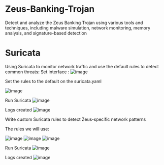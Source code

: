 # Zeus-Banking-Trojan
Detect and analyze the Zeus Banking Trojan using various tools and techniques, including malware simulation, network monitoring, memory analysis, and signature-based detection

# Suricata
Using Suricata to monitor network traffic and use the default rules to detect common threats:
Set interface :
![image](https://github.com/user-attachments/assets/f02a6905-8832-4272-9301-c4925864be71)

Set the rules to the default on the suricata.yaml

![image](https://github.com/user-attachments/assets/1f05998d-f6ce-4481-88ad-e339ce73ae31)

Run Suricata
![image](https://github.com/user-attachments/assets/0bdb18d8-dfcd-47fe-8f8a-c1d46d98b6db)

Logs created
![image](https://github.com/user-attachments/assets/fcb0e015-f731-469c-85c7-1ca10cc644f8)

Write custom Suricata rules to detect Zeus-specific network patterns

The rules we will use:

![image](https://github.com/user-attachments/assets/a9e7fe38-aa4c-4b25-a22c-a55b4e0983ad)
![image](https://github.com/user-attachments/assets/755aaaf0-44ea-4357-af44-6e035968263c)
![image](https://github.com/user-attachments/assets/7e049d85-b899-4739-abc8-47045eace521)


Run Suricata
![image](https://github.com/user-attachments/assets/38450362-a465-45c3-a518-bf8714f394f7)

Logs created
![image](https://github.com/user-attachments/assets/ad206dfe-f418-49a6-9ec4-a04ad9ab5f47)
